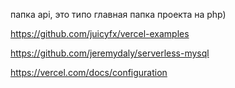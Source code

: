 папка api, это типо главная папка проекта на php)

https://github.com/juicyfx/vercel-examples

https://github.com/jeremydaly/serverless-mysql

https://vercel.com/docs/configuration
